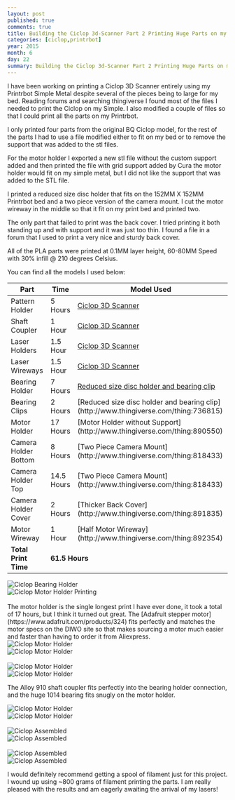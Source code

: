 ```yaml
---
layout: post
published: true
comments: true
title: Building the Ciclop 3d-Scanner Part 2 Printing Huge Parts on my Little Printrbot
categories: [ciclop,printrbot]
year: 2015
month: 6
day: 22
summary: Building the Ciclop 3d-Scanner Part 2 Printing Huge Parts on my Little Printrbot
---
```


I have been working on printing a Ciclop 3D Scanner entirely using my Printrbot Simple Metal despite several of the pieces being to large for my bed. Reading forums and searching thingiverse I found most of the files I needed to print the Ciclop on my Simple. I also modified a couple of files so that I could print all the parts on my Printrbot.

I only printed four parts from the original BQ Ciclop model, for the rest of the parts I had to use a file modified either to fit on my bed or to remove the support that was added to the stl files.

For the motor holder I exported a new stl file without the custom support added and then printed the file with grid support added by Cura the motor holder would fit on my simple metal, but I did not like the support that was added to the STL file.  

I printed a reduced size disc holder that fits on the 152MM X 152MM Printrbot bed and a two piece version of the camera mount. I cut the motor wireway in the middle so that it fit on my print bed and printed two.

The only part that failed to print was the back cover.  I tried printing it both standing up and with support and it was just too thin. I found a file in a forum that I used to print a very nice and sturdy back cover.

All of the PLA parts were printed at 0.1MM layer height, 60-80MM Speed with 30% infill @ 210 degrees Celsius.

You can find all the models I used below:

<div class="table-responsive">
  <table class="table table-hover table-bordered table-striped">
    <thead>
      <tr>
        <th>Part</th>
        <th>Time</th>
        <th>Model Used</th>
      </tr>
    </thead>
    <tbody>
      <tr>
        <td>Pattern Holder</td>
        <td>5 Hours</td>
        <td><a href="http://www.thingiverse.com/thing:740357">Ciclop 3D Scanner</a></td>
      </tr>
      <tr>
        <td>Shaft Coupler</td>
        <td>1 Hour</td>
        <td><a href="http://www.thingiverse.com/thing:740357">Ciclop 3D Scanner</a></td>
      </tr>
      <tr>
        <td>Laser Holders</td>
        <td>1.5 Hour</td>
        <td><a href="http://www.thingiverse.com/thing:740357">Ciclop 3D Scanner</a></td>
      </tr>
      <tr>
        <td>Laser Wireways</td>
        <td>1.5 Hour</td>
        <td><a href="http://www.thingiverse.com/thing:740357">Ciclop 3D Scanner</a></td>
      </tr>
      <tr>
        <td>Bearing Holder</td>
        <td>7 Hours</td>
        <td><a href="http://www.thingiverse.com/thing:736815" >Reduced size disc holder and bearing clip</a></td>
      </tr>
      <tr>
        <td>Bearing Clips</td>
        <td>2 Hours</td>
        <td>
        [Reduced size disc holder and bearing clip](http://www.thingiverse.com/thing:736815)
        </td>
      </tr>
      <tr>
        <td>Motor Holder</td>
        <td>17 Hours</td>
        <td>[Motor Holder without Support](http://www.thingiverse.com/thing:890550)</td>
      </tr>
      <tr>
        <td>Camera Holder Bottom</td>
        <td>8 Hours</td>
        <td>[Two Piece Camera Mount](http://www.thingiverse.com/thing:818433)</td>
      </tr>
      <tr>
        <td>Camera Holder Top</td>
        <td>14.5 Hours</td>
        <td>[Two Piece Camera Mount](http://www.thingiverse.com/thing:818433)</td>
      </tr>
      <tr>
        <td>Camera Holder Cover</td>
        <td>2 Hours</td>
        <td>[Thicker Back Cover](http://www.thingiverse.com/thing:891835)</td>
      </tr>
      <tr>
        <td>Motor Wireway</td>
        <td>1 Hour</td>
        <td>[Half Motor Wireway](http://www.thingiverse.com/thing:892354)</td>
      </tr>
      <tr>
        <td><strong>Total Print Time</strong></td>
        <td colspan="2"><strong>61.5 Hours</strong></td>
      </tr>
    </tbody>
  </table>
</div>

<div class="row">
  <div class="col-md-6">
    <img alt="Ciclop Bearing Holder" src="http://garthvh.com/assets/img/ciclop/ciclop_bearing_holder.jpg" class="img-responsive img-rounded" />
  </div>
  <div class="col-md-6">
    <img alt="Ciclop Motor Holder Printing" src="http://garthvh.com/assets/img/ciclop/ciclop_motor_holder_printing.jpg" class="img-responsive img-rounded" />
  </div>
</div>
<br/>
The motor holder is the single longest print I have ever done, it took a total of 17 hours, but I think it turned out great. The [Adafruit stepper motor](https://www.adafruit.com/products/324) fits perfectly and matches the motor specs on the DIWO site so that makes sourcing a motor much easier and faster than having to order it from Aliexpress.

<div class="row">
  <div class="col-md-6">
    <img alt="Ciclop Motor Holder" src="http://garthvh.com/assets/img/ciclop/ciclop_motor_holder_1.jpg" class="img-responsive img-rounded" />
  </div>
  <div class="col-md-6">
    <img alt="Ciclop Motor Holder" src="http://garthvh.com/assets/img/ciclop/ciclop_motor_holder_2.jpg" class="img-responsive img-rounded" />
  </div>
</div>
<br/>
<div class="row">
  <div class="col-md-6">
    <img alt="Ciclop Motor Holder" src="http://garthvh.com/assets/img/ciclop/ciclop_motor_holder_3.jpg" class="img-responsive img-rounded" />
  </div>
  <div class="col-md-6">
    <img alt="Ciclop Motor Holder" src="http://garthvh.com/assets/img/ciclop/ciclop_motor_holder_with_motor_2.jpg" class="img-responsive img-rounded" />
  </div>
</div>

The Alloy 910 shaft coupler fits perfectly into the bearing holder connection, and the huge 1014 bearing fits snugly on the motor holder.

<div class="row">
  <div class="col-md-6">
    <img alt="Ciclop Motor Holder" src="http://garthvh.com/assets/img/ciclop/ciclop_motor_holder_with_motor_1.jpg" class="img-responsive img-rounded" />
  </div>
  <div class="col-md-6">
    <img alt="Ciclop Motor Holder" src="http://garthvh.com/assets/img/ciclop/ciclop_motor_holder_with_motor_3.jpg" class="img-responsive img-rounded" />
  </div>
</div>
<br/>
<div class="row">
  <div class="col-md-6">
    <img alt="Ciclop Assembled" src="http://garthvh.com/assets/img/ciclop/ciclop_camera_holder_with_cover.jpg" class="img-responsive img-rounded" />
  </div>
  <div class="col-md-6">
    <img alt="Ciclop Assembled" src="http://garthvh.com/assets/img/ciclop/ciclop_back_cover_printing.jpg" class="img-responsive img-rounded" />
  </div>
</div>
<br/>
<div class="row">
  <div class="col-md-12">
    <img alt="Ciclop Assembled" src="http://garthvh.com/assets/img/ciclop/ciclop_assembled_1.jpg" class="img-responsive img-rounded" />
    <br/>
  </div>
  <div class="col-md-12">
    <img alt="Ciclop Assembled" src="http://garthvh.com/assets/img/ciclop/ciclop_assembled_2.jpg" class="img-responsive img-rounded" />
  </div>
</div>

I would definitely recommend getting a spool of filament just for this project.  I wound up using ~800 grams of filament printing the parts. I am really pleased with the results and am eagerly awaiting the arrival of my lasers!

